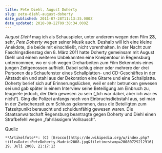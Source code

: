 ```yaml
---
title: Pete Diehl, August Doherty
slug: pete-diehl-august-doherty
date_published: 2011-07-28T11:13:35.000Z
date_updated: 2018-08-22T09:38:34.000Z
---
```


*August Diehl* mag ich als Schauspieler, unter anderem wegen dem Film **23**, sehr, *Pete Doherty* wegen seiner Musik auch. Deshalb will ich eine kleine Anekdote, die beide mit einschließt, nicht vorenthalten. In der Nacht zum Faschingsdienstag den 8. März 2011 hatte Doherty gemeinsam mit August Diehl und einem weiteren Unbekannten eine Kneipentour in Regensburg unternommen, wo er sich wegen Dreharbeiten zum Film Bekenntnis eines jungen Zeitgenossen aufhielt. Dabei schlug einer oder mehrere der drei Personen das Schaufenster eines Schallplatten- und CD-Geschäftes in der Altstadt ein und stahl aus der Dekoration eine Gitarre und eine Schallplatte. Doherty berief sich auf Erinnerungslücken, weil er sehr betrunken gewesen sei und gab später in einem Interview seine Beteiligung am Einbruch zu, leugnete jedoch, der Dieb gewesen zu sein („Ich war dabei, aber ich war es nicht“). Ging die Polizei anfangs noch von Einbruchsdiebstahl aus, sei man in der Zwischenzeit zum Schluss gekommen, dass die Beteiligten zum Tatzeitpunikt berauscht und schuldunfähig gewesen waren. Die Staatsanwaltschaft Regensburg beantragte gegen Doherty und Diehl einen Strafbefehl wegen „fahrlässigem Vollrausch“.

[Quelle](http://de.wikipedia.org/wiki/Pete_Doherty)

`**Artikelfoto**: (C) [Brocco](http://de.wikipedia.org/w/index.php?title=Datei:PeteDoherty-Madrid2008.jpg&filetimestamp=20080729212916) 19. Juli 2008, 21:17:13`
